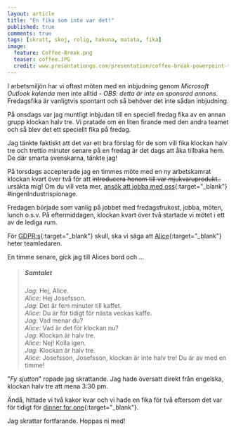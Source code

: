 ```yaml
---
layout: article
title: "En fika som inte var det!"
published: true
comments: true
tags: [skratt, skoj, rolig, hakuna, matata, fika]
image:
  feature: Coffee-Break.png
  teaser: coffee.JPG
  credit: www.presentationgo.com/presentation/coffee-break-powerpoint-template/
---
```


I arbetsmiljön har vi oftast möten med en inbjudning genom *Microsoft Outlook kalenda* men inte alltid - *OBS: detta är inte en sponsrad annons*. Fredagsfika är vanligtvis spontant och så behöver det inte sådan inbjudning.

På onsdags var jag muntligt inbjudan till en speciell fredag fika av en annan grupp klockan halv tre. Vi pratade om en liten firande med den andra teamet och så blev det ett speciellt fika på fredag.

Jag tänkte faktiskt att det var ett bra förslag för de som vill fika klockan halv tre och trettio minuter senare på en fredag är det dags att åka tillbaka hem. De där smarta svenskarna, tänkte jag!

På torsdags accepterade jag en timmes möte med en ny arbetskamrat klockan kvart över två för att ~~introducera honom till var mjukvaruprodukt..~~ ursäkta mig! Om du vill veta mer, [ansök att jobba med oss](https://careers.smartrecruiters.com/BoschGroup/sweden){:target="_blank"} #ingenIndustrispionage.

Fredagen började som vanlig på jobbet med fredagsfrukost, jobba, möten, lunch o.s.v. På eftermiddagen, klockan kvart över två startade vi mötet i ett av de lediga rum.

För [GDPR:s](https://sv.wikipedia.org/wiki/Dataskyddsf%C3%B6rordningen){:target="_blank"} skull, ska vi säga att [Alice](https://hejsweden.com/en/swedish-names-lists-statistics/){:target="_blank"} heter teamledaren.

En timme senare, gick jag till Alices bord och ...

> ##### Samtalet
> *Jag*: Hej, Alice. <br>
> *Alice*: Hej Josefsson. <br>
> *Jag*: Det är fem minuter till kaffet. <br>
> *Alice*: Du är för tidigt för nästa veckas kaffe. <br>
> *Jag*: Vad menar du? <br>
> *Alice*: Vad är det för klockan nu? <br>
> *Jag*: Klockan är halv tre. <br>
> *Alice*: Nej! Kolla igen. <br>
> *Jag*: Klockan är halv tre. <br>
> *Alice*: Josefsson, Josefsson, klockan är inte halv tre! Du är av med en timme!

"*Fy sjutton*" ropade jag skrattande. Jag hade översatt direkt från engelska, klockan halv tre att mena 3:30 pm.

Ändå, hittade vi två kakor kvar och vi hade en fika för två eftersom det var för tidigt för [dinner for one](https://www.youtube.com/watch?v=BN9edpdCH7c){:target="_blank"}.

Jag skrattar fortfarande. Hoppas ni med!

